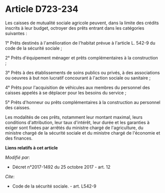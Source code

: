 # Article D723-234

Les caisses de mutualité sociale agricole peuvent, dans la limite des crédits inscrits à leur budget, octroyer des prêts
entrant dans les catégories suivantes :

1° Prêts destinés à l'amélioration de l'habitat prévue à l'article L. 542-9 du code de la sécurité sociale ;

2° Prêts d'équipement ménager et prêts complémentaires à la construction ;

3° Prêts à des établissements de soins publics ou privés, à des associations ou oeuvres à but non lucratif concourant à
l'action sociale ou sanitaire ;

4° Prêts pour l'acquisition de véhicules aux membres du personnel des caisses appelés à se déplacer pour les besoins du
service ;

5° Prêts d'honneur ou prêts complémentaires à la construction au personnel des caisses.

Les modalités de ces prêts, notamment leur montant maximal, leurs conditions d'attribution, leur taux d'intérêt, leur durée
et les garanties à exiger sont fixées par arrêtés du ministre chargé de l'agriculture, du ministre chargé de la sécurité
sociale et du ministre chargé de l'économie et des finances.

**Liens relatifs à cet article**

_Modifié par_:

  - Décret n°2017-1492 du 25 octobre 2017 - art. 12

_Cite_:

  - Code de la sécurité sociale. - art. L542-9
